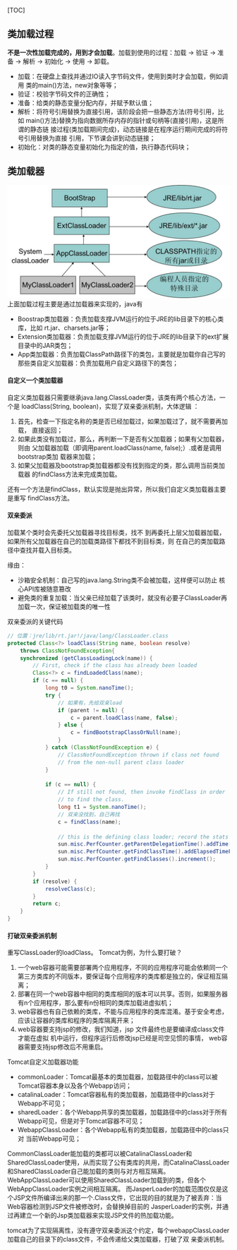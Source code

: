 [TOC]

## 类加载过程
**不是一次性加载完成的，用到才会加载**。加载到使用的过程：加载 -> 验证 -> 准备 -> 解析 -> 初始化 -> 使用 -> 卸载。
- 加载：在硬盘上查找并通过IO读入字节码文件，使用到类时才会加载，例如调用 类的main()方法，new对象等等；
- 验证：校验字节码文件的正确性；
- 准备：给类的静态变量分配内存，并赋予默认值；
- 解析：将符号引用替换为直接引用，该阶段会把一些静态方法(符号引用，比如 main()方法)替换为指向数据所存内存的指针或句柄等(直接引用)，这是所谓的静态链 接过程(类加载期间完成)，动态链接是在程序运行期间完成的将符号引用替换为直接 引用，下节课会讲到动态链接；
- 初始化：对类的静态变量初始化为指定的值，执行静态代码块；

## 类加载器
![1](img/JVM_1.jpg)
上面加载过程主要是通过加载器来实现的，java有
- Boostrap类加载器：负责加载支撑JVM运行的位于JRE的lib目录下的核心类库，比如 rt.jar、charsets.jar等；
- Extension类加载器：负责加载支撑JVM运行的位于JRE的lib目录下的ext扩展目录中的JAR类包；
- App类加载器：负责加载ClassPath路径下的类包，主要就是加载你自己写的那些类自定义加载器：负责加载用户自定义路径下的类包；

#### 自定义一个类加载器
自定义类加载器只需要继承java.lang.ClassLoader类，该类有两个核心方法，一个是 loadClass(String, boolean)，实现了双亲委派机制，大体逻辑 ：
1. 首先，检查一下指定名称的类是否已经加载过，如果加载过了，就不需要再加载， 直接返回；
2. 如果此类没有加载过，那么，再判断一下是否有父加载器；如果有父加载器，则由 父加载器加载（即调用parent.loadClass(name, false);）.或者是调用bootstrap类加 载器来加载；
3. 如果父加载器及bootstrap类加载器都没有找到指定的类，那么调用当前类加载器 的findClass方法来完成类加载。

还有一个方法是findClass，默认实现是抛出异常，所以我们自定义类加载器主要是重写 findClass方法。

#### 双亲委派
加载某个类时会先委托父加载器寻找目标类，找不 到再委托上层父加载器加载，如果所有父加载器在自己的加载类路径下都找不到目标类，则 在自己的类加载路径中查找并载入目标类。

缘由：
- 沙箱安全机制：自己写的java.lang.String类不会被加载，这样便可以防止 核心API库被随意篡改
- 避免类的重复加载：当父亲已经加载了该类时，就没有必要子ClassLoader再加载一次，保证被加载类的唯一性

双亲委派的关键代码
```java
// 位置：jre/lib/rt.jar!/java/lang/ClassLoader.class
protected Class<?> loadClass(String name, boolean resolve)
    throws ClassNotFoundException{
    synchronized (getClassLoadingLock(name)) {
        // First, check if the class has already been loaded
        Class<?> c = findLoadedClass(name);
        if (c == null) {
            long t0 = System.nanoTime();
            try {
                // 如果有，先给双亲load
                if (parent != null) {
                    c = parent.loadClass(name, false);
                } else {
                    c = findBootstrapClassOrNull(name);
                }
            } catch (ClassNotFoundException e) {
                // ClassNotFoundException thrown if class not found
                // from the non-null parent class loader
            }

            if (c == null) {
                // If still not found, then invoke findClass in order
                // to find the class.
                long t1 = System.nanoTime();
                // 双亲没找到，自己再找
                c = findClass(name);

                // this is the defining class loader; record the stats
                sun.misc.PerfCounter.getParentDelegationTime().addTime(t1 - t0);
                sun.misc.PerfCounter.getFindClassTime().addElapsedTimeFrom(t1);
                sun.misc.PerfCounter.getFindClasses().increment();
            }
        }
        if (resolve) {
            resolveClass(c);
        }
        return c;
    }
}
```

#### 打破双亲委派机制
重写ClassLoader的loadClass。
Tomcat为例，为什么要打破？
1. 一个web容器可能需要部署两个应用程序，不同的应用程序可能会依赖同一个第三方类库的不同版本，要保证每个应用程序的类库都是独立的，保证相互隔离；
2. 部署在同一个web容器中相同的类库相同的版本可以共享。否则，如果服务器有n个应用程序，那么要有n份相同的类库加载进虚拟机；
3. web容器也有自己依赖的类库，不能与应用程序的类库混淆。基于安全考虑，应该让容器的类库和程序的类库隔离开来；
4. web容器要支持jsp的修改，我们知道，jsp 文件最终也是要编译成class文件才能在虚拟 机中运行，但程序运行后修改jsp已经是司空见惯的事情， web容器需要支持jsp修改后不用重启。

Tomcat自定义加载器功能
- commonLoader：Tomcat最基本的类加载器，加载路径中的class可以被 Tomcat容器本身以及各个Webapp访问；
- catalinaLoader：Tomcat容器私有的类加载器，加载路径中的class对于 Webapp不可见；
- sharedLoader：各个Webapp共享的类加载器，加载路径中的class对于所有 Webapp可见，但是对于Tomcat容器不可见； 
- WebappClassLoader：各个Webapp私有的类加载器，加载路径中的class只对 当前Webapp可见；

CommonClassLoader能加载的类都可以被CatalinaClassLoader和SharedClassLoader使用，从而实现了公有类库的共用，而CatalinaClassLoader和SharedClassLoader自己能加载的类则与对方相互隔离。 
WebAppClassLoader可以使用SharedClassLoader加载到的类，但各个 WebAppClassLoader实例之间相互隔离。
而JasperLoader的加载范围仅仅是这个JSP文件所编译出来的那一个.Class文件，它出现的目的就是为了被丢弃：当Web容器检测到JSP文件被修改时，会替换掉目前的 JasperLoader的实例，并通过再建立一个新的Jsp类加载器来实现JSP文件的热加载功能。

tomcat为了实现隔离性，没有遵守双亲委派这个约定，每个webappClassLoader加载自己的目录下的class文件，不会传递给父类加载器，打破了双 亲委派机制。